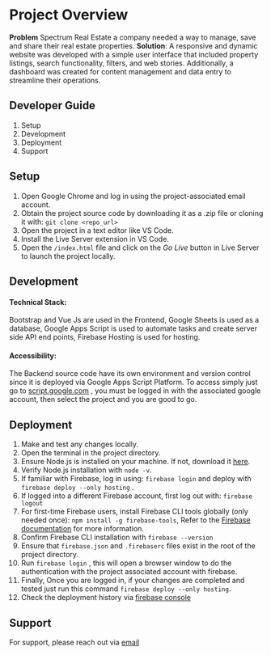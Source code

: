 # Project Overview
**Problem**
Spectrum Real Estate a company needed a way to manage, save and share their real estate properties.
**Solution**:
A responsive and dynamic website was developed with a simple user interface that included property listings, search functionality, filters, and web stories. Additionally, a dashboard was created for content management and data entry to streamline their operations.

## Developer Guide
1. Setup
2. Development
3. Deployment
4. Support

## Setup
1. Open Google Chrome and log in using the project-associated email account.
2. Obtain the project source code by downloading it as a .zip file or cloning it with: `git clone <repo_url>`
3. Open the project in a text editor like VS Code.
4. Install the Live Server extension in VS Code.
5. Open the `/index.html` file and click on the _Go Live_ button in Live Server to launch the project locally.

## Development

#### Technical Stack:
Bootstrap and Vue Js are used in the Frontend, Google Sheets is used as a database, Google Apps Script is used to automate tasks and create server side API end points, Firebase Hosting is used for hosting.

#### Accessibility: 
The Backend source code have its own environment and version control since it is deployed via Google Apps Script Platform. To access simply just go to [script.google.com](https://script.google.com) , you must be logged in with the associated google account, then select the project and you are good to go.

## Deployment
1. Make and test any changes locally.
2. Open the terminal in the project directory.
3. Ensure Node.js is installed on your machine. If not, download it [here](https://nodejs.org/en).
4. Verify Node.js installation with `node -v`.
5. If familiar with Firebase, log in using: `firebase login` and deploy with `firebase deploy --only hosting` .
6. If logged into a different Firebase account, first log out with: `firebase logout`
7. For first-time Firebase users, install Firebase CLI tools globally (only needed once): `npm install -g firebase-tools`, Refer to the [Firebase documentation](https://firebase.google.com/docs/reference) for more information.
8. Confirm Firebase CLI installation with `firebase --version`
9. Ensure that `firebase.json` and `.firebaserc` files exist in the root of the project directory.
11. Run `firebase login` , this will open a browser window to do the authentication with the project associated account with firebase.
12. Finally, Once you are logged in, if your changes are completed and tested just run this command `firebase deploy --only hosting`.
13. Check the deployment history via [firebase console](https://console.firebase.google.com/)

## Support
For support, please reach out via [email](mailto:mashoun.dev@gmail.com)

